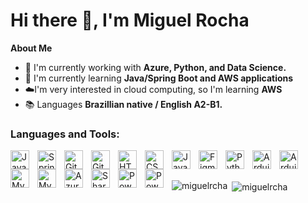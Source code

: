 
<h1>Hi there 👋, I'm Miguel Rocha</h1>

<strong>About Me</strong>

- 🔭 I'm currently working with **Azure, Python, and Data Science.**
- 🌱 I'm currently learning **Java/Spring Boot and AWS applications**
- ☁️I'm very interested in cloud computing, so I'm learning **AWS**
- 📚 Languages **Brazillian native / English A2-B1.**

<!--Language and Tools-->
<h3 align="left">Languages and Tools:</h3>
<img align="left" alt="Java" width="30px" style="padding-right:10px;" src="https://cdn.jsdelivr.net/gh/devicons/devicon/icons/java/java-original.svg"/>
<img align="left" alt="Spring" width="30px" style="padding-right:10px;" src="https://cdn.jsdelivr.net/gh/devicons/devicon/icons/spring/spring-original.svg" />
<img align="left" alt="Git" width="30px" style="padding-right:10px;" src="https://cdn.jsdelivr.net/gh/devicons/devicon/icons/git/git-original.svg" />
<img align="left" alt="GitHub" width="30px" style="padding-right:10px;" src="https://cdn.jsdelivr.net/gh/devicons/devicon/icons/github/github-original.svg" />
<img align="left" alt="HTML5" width="30px" style="padding-right:10px;" src="https://cdn.jsdelivr.net/gh/devicons/devicon/icons/html5/html5-original.svg"/>
<img align="left" alt="CSS3" width="30px" style="padding-right:10px;" src="https://cdn.jsdelivr.net/gh/devicons/devicon/icons/css3/css3-original.svg"/>
<img align="left" alt="JavaScript" width="30px" style="padding-right:10px;" src="https://cdn.jsdelivr.net/gh/devicons/devicon/icons/javascript/javascript-original.svg"/>
<img align="left" alt="Figma" width="30px" style="padding-right:10px;" src="https://cdn.jsdelivr.net/gh/devicons/devicon/icons/figma/figma-original.svg"/>
 <img align="left" alt="Python" width="30px" style="padding-right:10px;" src="https://cdn.jsdelivr.net/gh/devicons/devicon/icons/python/python-original.svg"/>
 <img align="left" alt="Arduino" width="30px" style="padding-right:10px;" src="https://cdn.jsdelivr.net/gh/devicons/devicon/icons/notion/notion-original.svg"/>
 <img align="left" alt="Arduino" width="30px" style="padding-right:10px;" src="https://cdn.jsdelivr.net/gh/devicons/devicon/icons/arduino/arduino-original.svg"/>
 <img align="left" alt="MySQL" width="30px" style="padding-right:10px;" src="https://cdn.jsdelivr.net/gh/devicons/devicon/icons/php/php-original.svg"/>
<img align="left" alt="MySQL" width="30px" style="padding-right:10px;" src="https://cdn.jsdelivr.net/gh/devicons/devicon/icons/mysql/mysql-original-wordmark.svg"/>
<img align="left" alt="Azure" width="30px" style="padding-right:10px;" src="https://cdn.jsdelivr.net/gh/devicons/devicon/icons/azure/azure-original.svg"/>
<img align="left" alt="SharePoint" width="30px" style="padding-right:10px;" src="https://upload.wikimedia.org/wikipedia/commons/5/59/Microsoft_Office_SharePoint_%282019%E2%80%93present%29.svg"/>
<img align="left" alt="Power BI" width="30px" style="padding-right:10px;" src="https://upload.wikimedia.org/wikipedia/commons/c/cf/New_Power_BI_Logo.svg"/>
<img align="left" alt="Power Apps" width="30px" style="padding-right:10px;" src="https://upload.wikimedia.org/wikipedia/commons/f/fd/Microsoft_Power_Apps.svg"/>

<br/><br/>

<!--Github Readme Stats-->
<p><img align="left" src="https://github-readme-stats.vercel.app/api/top-langs?username=miguelrcha&show_icons=true&theme=github_dark&locale=en&layout=compact" alt="miguelrcha" /></p>
<p>&nbsp;<img align="center" src="https://github-readme-stats.vercel.app/api?username=miguelrcha&show_icons=true&theme=github_dark&locale=en" alt="miguelrcha" /></p>


